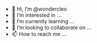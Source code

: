- 👋 Hi, I’m @wondercleo
- 👀 I’m interested in ...
- 🌱 I’m currently learning ...
- 💞️ I’m looking to collaborate on ...
- 📫 How to reach me ...

<!---
wondercleo/wondercleo is a ✨ special ✨ repository because its `README.md` (this file) appears on your GitHub profile.
You can click the Preview link to take a look at your changes.
--->
